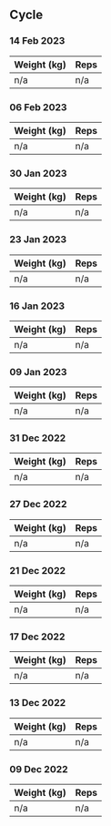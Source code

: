 ## Cycle

### 14 Feb 2023

| Weight (kg) | Reps |
| ----------- | ---- |
| n/a | n/a |

### 06 Feb 2023

| Weight (kg) | Reps |
| ----------- | ---- |
| n/a | n/a |

### 30 Jan 2023

| Weight (kg) | Reps |
| ----------- | ---- |
| n/a | n/a |

### 23 Jan 2023

| Weight (kg) | Reps |
| ----------- | ---- |
| n/a | n/a |

### 16 Jan 2023

| Weight (kg) | Reps |
| ----------- | ---- |
| n/a | n/a |

### 09 Jan 2023

| Weight (kg) | Reps |
| ----------- | ---- |
| n/a | n/a |

### 31 Dec 2022

| Weight (kg) | Reps |
| ----------- | ---- |
| n/a | n/a |

### 27 Dec 2022

| Weight (kg) | Reps |
| ----------- | ---- |
| n/a | n/a |

### 21 Dec 2022

| Weight (kg) | Reps |
| ----------- | ---- |
| n/a | n/a |

### 17 Dec 2022

| Weight (kg) | Reps |
| ----------- | ---- |
| n/a | n/a |

### 13 Dec 2022

| Weight (kg) | Reps |
| ----------- | ---- |
| n/a | n/a |

### 09 Dec 2022

| Weight (kg) | Reps |
| ----------- | ---- |
| n/a | n/a |